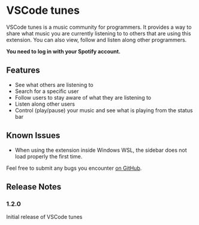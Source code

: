# VSCode tunes

VSCode tunes is a music community for programmers. It provides a way to share what music you are currently listening to to others that are using this extension. You can also view, follow and listen along other programmers.

**You need to log in with your Spotify account.**

## Features

- See what others are listening to
- Search for a specific user
- Follow users to stay aware of what they are listening to
- Listen along other users
- Control (play/pause) your music and see what is playing from the status bar 

<!-- ## Extension Settings

Include if your extension adds any VS Code settings through the `contributes.configuration` extension point.

For example:

This extension contributes the following settings:

* `myExtension.enable`: enable/disable this extension
* `myExtension.thing`: set to `blah` to do something -->

## Known Issues

- When using the extension inside Windows WSL, the sidebar does not load properly the first time.

Feel free to submit any bugs you encounter [on GitHub](https://github.com/TheMasterCado/vscode-tunes/issues).

## Release Notes

### 1.2.0

Initial release of VSCode tunes
